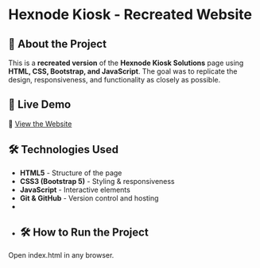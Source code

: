# Hexnode Kiosk - Recreated Website

## 📖 About the Project
This is a **recreated version** of the **Hexnode Kiosk Solutions** page using **HTML, CSS, Bootstrap, and JavaScript**. The goal was to replicate the design, responsiveness, and functionality as closely as possible.

## 🚀 Live Demo
🔗 [View the Website](https://github.com/Buvi15/mitsogo)  

## 🛠️ Technologies Used
- **HTML5** - Structure of the page  
- **CSS3 (Bootstrap 5)** - Styling & responsiveness  
- **JavaScript** - Interactive elements  
- **Git & GitHub** - Version control and hosting
- 
-  ## 🛠️ How to Run the Project 
 Open index.html in any browser.
